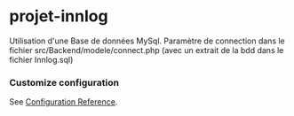 # projet-innlog
Utilisation d'une Base de données MySql. Paramètre de connection dans le fichier src/Backend/modele/connect.php (avec un extrait de la bdd dans le fichier Innlog.sql)



### Customize configuration
See [Configuration Reference](https://cli.vuejs.org/config/).
